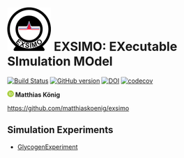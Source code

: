 <h1><img alt="EXSIMO logo" src="./images/exsimo_logo_200.png" height="100" /> EXSIMO: EXecutable SImulation MOdel</h1>

[![Build Status](https://travis-ci.org/matthiaskoenig/exsimo.svg?branch=master)](https://travis-ci.org/matthiaskoenig/exsimo)
[![GitHub version](https://badge.fury.io/gh/matthiaskoenig%2Fexsimo.svg)](https://badge.fury.io/gh/matthiaskoenig%2Fexsimo)
[![DOI](https://zenodo.org/badge/230637955.svg)](https://zenodo.org/badge/latestdoi/230637955)
[![codecov](https://codecov.io/gh/matthiaskoenig/exsimo/branch/master/graph/badge.svg)](https://codecov.io/gh/matthiaskoenig/exsimo)

<b><a href="https://orcid.org/0000-0003-1725-179X" title="https://orcid.org/0000-0003-1725-179X"><img src="./images/orcid.png" height="15"/></a> Matthias König</b>

https://github.com/matthiaskoenig/exsimo

## Simulation Experiments
* [GlycogenExperiment](GlycogenExperiment.html)